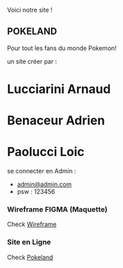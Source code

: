 Voici notre site !

## POKELAND ##



Pour tout les fans du monde Pokemon!



un site créer par :

# Lucciarini Arnaud #
# Benaceur Adrien #
# Paolucci Loic #

se connecter en Admin :

- admin@admin.com
- psw : 123456


### Wireframe FIGMA (Maquette) ###
Check [Wireframe](https://www.figma.com/file/ylejoTwDQUzBDcwksutFJu/Maquette-Pokeland?node-id=6%3A62)
  
### Site en Ligne ### 
Check [Pokeland](https://pokeland.vercel.app/)
